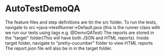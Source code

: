 # AutoTestDemoQA
The feature files and step definitions are tin the src folder.
To run the tests, navigate to src->java->testRunner->Default.java (this is the runner class with we run our tests using tags e.g. @DemoQATest)
The reports are stored in the "target" folder(This will have both JSON and HTML reports). Inside target folder, navigate to "pretty-cucumber" folder to view HTML reports
The report.json file will also be in in the target folder.
